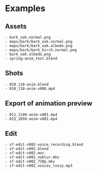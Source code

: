 # Examples

## Assets

```plaintext
- bark_oak.normal.png
- maps/bark/bark_oak.normal.png
- maps/bark/bark_oak.albedo.png
- maps/bark/bark_birch.normal.png
- bark_oak.albedo.png
- spring-anim_test.blend
```

## Shots

```plaintext
- 010_110-anim.blend
- 010_110-anim-v006.mp4
```

## Export of animation preview

```plaintext
- 011_1140-anim-v001.mp4
- 015_1050-anim-v001.mp4
```


## Edit

```plaintext
- sf-edit-v002-voice_recording.blend
- sf-edit-v002.blend
- sf-edit-v002.mov
- sf-edit-v002_noblur.mkv
- sf-edit-v002_720p.mkv
- sf-edit-v002_voices_lossy.mp3
```